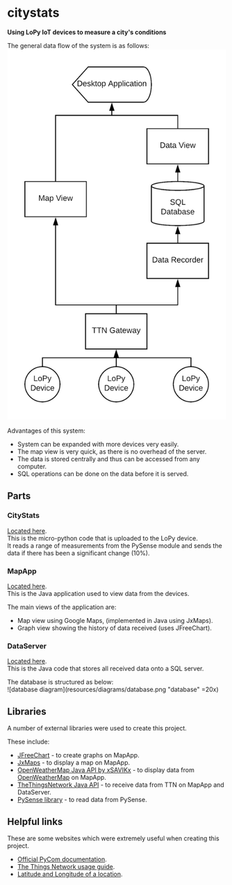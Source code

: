 # citystats
**Using LoPy IoT devices to measure a city's conditions**   
  
The general data flow of the system is as follows:
![data flow diagram](resources/diagrams/data_flow2.png "data flow")    
  
Advantages of this system:  
* System can be expanded with more devices very easily.
* The map view is very quick, as there is no overhead of the server.
* The data is stored centrally and thus can be accessed from any computer. 
* SQL operations can be done on the data before it is served. 
  
     
## Parts ## 

### CityStats ### 
[Located here](CityStats).   
This is the micro-python code that is uploaded to the LoPy device.  
It reads a range of measurements from the PySense module and sends the data if there has been a significant change (10%).        

### MapApp ### 
[Located here](MapApp).   
This is the Java application used to view data from the devices.   
  
The main views of the application are:   
* Map view using Google Maps, (implemented in Java using JxMaps). 
* Graph view showing the history of data received (uses JFreeChart). 

  
### DataServer ###
[Located here](DataServer/Java).   
This is the Java code that stores all received data onto a SQL server. 
  
The database is structured as below:   
![database diagram](resources/diagrams/database.png "database" =20x)  

## Libraries ## 
A number of external libraries were used to create this project. 
    
These include:
* [JFreeChart](http://www.jfree.org/jfreechart/) - to create graphs on MapApp.  
* [JxMaps](https://www.teamdev.com/jxmaps) - to display a map on MapApp.   
* [OpenWeatherMap Java API by xSAVIKx](https://github.com/xSAVIKx/openweathermap-java-api) - to display data from [OpenWeatherMap](https://openweathermap.org/) on MapApp.  
* [TheThingsNetwork Java API](https://github.com/TheThingsNetwork/java-app-sdk) - to receive data from TTN on MapApp and DataServer.
* [PySense library](https://github.com/pycom/pycom-libraries/tree/master/pysense) - to read data from PySense. 


## Helpful links ## 
These are some websites which were extremely useful when creating this project.   
* [Official PyCom documentation](https://docs.pycom.io/chapter/gettingstarted/).  
* [The Things Network usage guide](https://www.thethingsnetwork.org/docs/devices/lopy/usage.html).  
* [Latitude and Longitude of a location](https://www.latlong.net/).   

